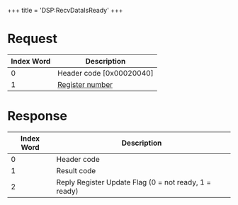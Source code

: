 +++
title = 'DSP:RecvDataIsReady'
+++

# Request

| Index Word | Description                                          |
|------------|------------------------------------------------------|
| 0          | Header code \[0x00020040\]                           |
| 1          | [Register number](DSP_Registers#DSP_REPX "wikilink") |

# Response

| Index Word | Description                                           |
|------------|-------------------------------------------------------|
| 0          | Header code                                           |
| 1          | Result code                                           |
| 2          | Reply Register Update Flag (0 = not ready, 1 = ready) |
